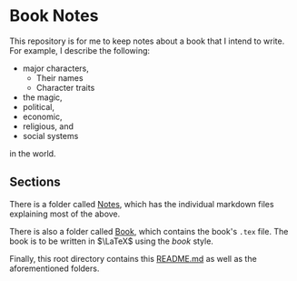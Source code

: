 # Book Notes
This repository is for me to keep notes about a book that I intend to write. For example, I describe the following:
- major characters,
  - Their names
  - Character traits
- the magic,
- political,
- economic,
- religious, and
- social systems

in the world.

## Sections
There is a folder called [Notes](./notes), which has the individual markdown files explaining most of the above.

There is also a folder called [Book](./book), which contains the book's `.tex` file. The book is to be written in $\LaTeX$ using the *book* style.

Finally, this root directory contains this [README.md](.) as well as the aforementioned folders.
